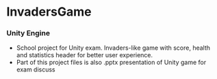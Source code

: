 # InvadersGame
### Unity Engine
- School project for Unity exam. Invaders-like game with score, health and statistics header for better user experience.
- Part of this project files is also .pptx presentation of Unity game for exam discuss
